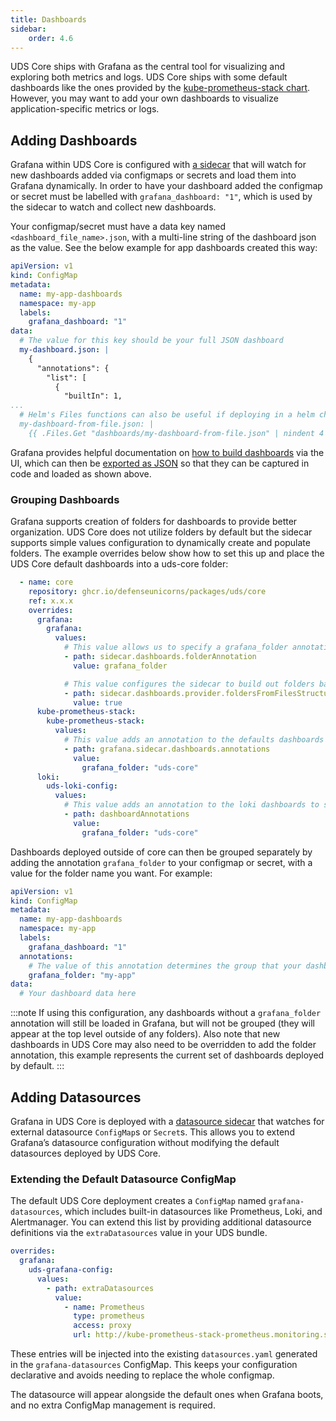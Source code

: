 ```yaml
---
title: Dashboards
sidebar:
    order: 4.6
---
```


UDS Core ships with Grafana as the central tool for visualizing and exploring both metrics and logs.  UDS Core ships with some default dashboards like the ones provided by the [kube-prometheus-stack chart](https://github.com/prometheus-community/helm-charts/tree/main/charts/kube-prometheus-stack/templates/grafana/dashboards-1.14). However, you may want to add your own dashboards to visualize application-specific metrics or logs.

## Adding Dashboards

Grafana within UDS Core is configured with [a sidecar](https://github.com/grafana/helm-charts/blob/6eecb003569dc41a494d21893b8ecb3e8a9741a0/charts/grafana/values.yaml#L926-L928) that will watch for new dashboards added via configmaps or secrets and load them into Grafana dynamically. In order to have your dashboard added the configmap or secret must be labelled with `grafana_dashboard: "1"`, which is used by the sidecar to watch and collect new dashboards.

Your configmap/secret must have a data key named `<dashboard_file_name>.json`, with a multi-line string of the dashboard json as the value. See the below example for app dashboards created this way:

```yaml
apiVersion: v1
kind: ConfigMap
metadata:
  name: my-app-dashboards
  namespace: my-app
  labels:
    grafana_dashboard: "1"
data:
  # The value for this key should be your full JSON dashboard
  my-dashboard.json: |
    {
      "annotations": {
        "list": [
          {
            "builtIn": 1,
...
  # Helm's Files functions can also be useful if deploying in a helm chart: https://helm.sh/docs/chart_template_guide/accessing_files/
  my-dashboard-from-file.json: |
    {{ .Files.Get "dashboards/my-dashboard-from-file.json" | nindent 4 }}
```

Grafana provides helpful documentation on [how to build dashboards](https://grafana.com/docs/grafana/latest/getting-started/build-first-dashboard/) via the UI, which can then be [exported as JSON](https://grafana.com/docs/grafana/latest/dashboards/share-dashboards-panels/#export-a-dashboard-as-json) so that they can be captured in code and loaded as shown above.

### Grouping Dashboards

Grafana supports creation of folders for dashboards to provide better organization. UDS Core does not utilize folders by default but the sidecar supports simple values configuration to dynamically create and populate folders. The example overrides below show how to set this up and place the UDS Core default dashboards into a uds-core folder:

```yaml
  - name: core
    repository: ghcr.io/defenseunicorns/packages/uds/core
    ref: x.x.x
    overrides:
      grafana:
        grafana:
          values:
            # This value allows us to specify a grafana_folder annotation to indicate the file folder to place a given dashboard into
            - path: sidecar.dashboards.folderAnnotation
              value: grafana_folder

            # This value configures the sidecar to build out folders based upon where dashboard files are
            - path: sidecar.dashboards.provider.foldersFromFilesStructure
              value: true
      kube-prometheus-stack:
        kube-prometheus-stack:
          values:
            # This value adds an annotation to the defaults dashboards to specify that they should be grouped under a `uds-core` folder
            - path: grafana.sidecar.dashboards.annotations
              value:
                grafana_folder: "uds-core"
      loki:
        uds-loki-config:
          values:
            # This value adds an annotation to the loki dashboards to specify that they should be grouped under a `uds-core` folder
            - path: dashboardAnnotations
              value:
                grafana_folder: "uds-core"
```

Dashboards deployed outside of core can then be grouped separately by adding the annotation `grafana_folder` to your configmap or secret, with a value for the folder name you want. For example:

```yaml
apiVersion: v1
kind: ConfigMap
metadata:
  name: my-app-dashboards
  namespace: my-app
  labels:
    grafana_dashboard: "1"
  annotations:
    # The value of this annotation determines the group that your dashboard will be under
    grafana_folder: "my-app"
data:
  # Your dashboard data here
```

:::note
If using this configuration, any dashboards without a `grafana_folder` annotation will still be loaded in Grafana, but will not be grouped (they will appear at the top level outside of any folders). Also note that new dashboards in UDS Core may also need to be overridden to add the folder annotation, this example represents the current set of dashboards deployed by default.
:::

## Adding Datasources

Grafana in UDS Core is deployed with a [datasource sidecar](https://github.com/grafana/helm-charts/blob/main/charts/grafana/values.yaml#L872-L875) that watches for external datasource `ConfigMap`s or `Secret`s. This allows you to extend Grafana’s datasource configuration without modifying the default datasources deployed by UDS Core.

### Extending the Default Datasource ConfigMap

The default UDS Core deployment creates a `ConfigMap` named `grafana-datasources`, which includes built-in datasources like Prometheus, Loki, and Alertmanager. You can extend this list by providing additional datasource definitions via the `extraDatasources` value in your UDS bundle.

```yaml
overrides:
  grafana:
    uds-grafana-config:
      values:
        - path: extraDatasources
          value:
            - name: Prometheus
              type: prometheus
              access: proxy
              url: http://kube-prometheus-stack-prometheus.monitoring.svc.cluster.local:9090
```

These entries will be injected into the existing `datasources.yaml` generated in the `grafana-datasources` ConfigMap. This keeps your configuration declarative and avoids needing to replace the whole configmap.

The datasource will appear alongside the default ones when Grafana boots, and no extra ConfigMap management is required.
